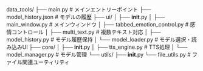 data_tools/
├── main.py              # メインエントリーポイント
├── model_history.json   # モデルの履歴
├── ui/
│   ├── __init__.py
│   ├── main_window.py   # メインウィンドウ
│   ├── tabbed_emotion_control.py # 感情コントロール
│   ├── multi_text.py # 複数テキスト対応
│   ├── model_history.py # モデル履歴保持
│   └── model_loader.py  # モデル選択・読み込みUI
├── core/
│   ├── __init__.py
│   ├── tts_engine.py    # TTS処理
│   └── model_manager.py # モデル管理
└── utils/
    ├── __init__.py
    └── file_utils.py    # ファイル関連ユーティリティ